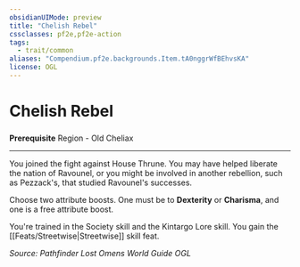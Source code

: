 ```yaml
---
obsidianUIMode: preview
title: "Chelish Rebel"
cssclasses: pf2e,pf2e-action
tags:
  - trait/common
aliases: "Compendium.pf2e.backgrounds.Item.tA0nggrWfBEhvsKA"
license: OGL
---
```

# Chelish Rebel

### 






**Prerequisite** Region - Old Cheliax

* * *

You joined the fight against House Thrune. You may have helped liberate the nation of Ravounel, or you might be involved in another rebellion, such as Pezzack's, that studied Ravounel's successes.

Choose two attribute boosts. One must be to **Dexterity** or **Charisma**, and one is a free attribute boost.

You're trained in the Society skill and the Kintargo Lore skill. You gain the [[Feats/Streetwise|Streetwise]] skill feat.

*Source: Pathfinder Lost Omens World Guide*
*OGL*